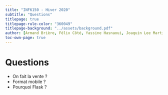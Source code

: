 ```yaml
---
title: "INF6150 - Hiver 2020"
subtitle: "Questions"
titlepage: true
titlepage-rule-color: "360049"
titlepage-background: "../assets/background.pdf"
author: [Armand Brière, Félix Côté, Yassine Hasnaoui, Joaquin Lee Martinez, Charles Thérien]
toc-own-page: true
---
```


# Questions

- On fait la vente ?
- Format mobile ?
- Pourquoi Flask ?